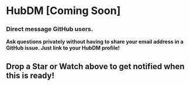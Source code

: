 # HubDM [Coming Soon]
### Direct message GitHub users.
**Ask questions privately without having to share your email address in a GitHub issue. Just link to your HubDM profile!**

## Drop a Star or Watch above to get notified when this is ready!
